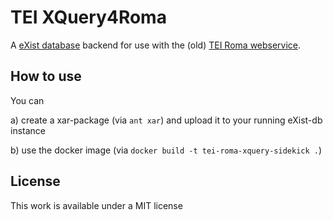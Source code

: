 # TEI XQuery4Roma

A [eXist database](https://exist-db.org/) backend for use with the (old) [TEI Roma webservice](https://roma.tei-c.org).

## How to use

You can 

a) create a xar-package (via `ant xar`) and upload it to your running eXist-db instance

b) use the docker image (via `docker build -t tei-roma-xquery-sidekick .`)

## License

This work is available under a MIT license
